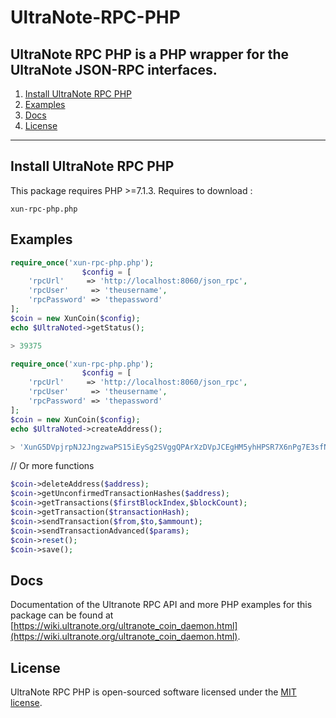 # UltraNote-RPC-PHP
UltraNote RPC PHP is a PHP wrapper for the UltraNote JSON-RPC interfaces.
---

1) [Install UltraNote RPC PHP](#install-UltraNote-rpc-php)
1) [Examples](#examples)
1) [Docs](#docs)
1) [License](#license)

---

## Install UltraNote RPC PHP

This package requires PHP >=7.1.3. Requires to download :

```
xun-rpc-php.php
```

## Examples

```php
require_once('xun-rpc-php.php');
                $config = [
    'rpcUrl'     => 'http://localhost:8060/json_rpc',
    'rpcUser'     => 'theusername',
    'rpcPassword' => 'thepassword'
];
$coin = new XunCoin($config);
echo $UltraNoted->getStatus();

> 39375
``` 

```php
require_once('xun-rpc-php.php');
                $config = [
    'rpcUrl'     => 'http://localhost:8060/json_rpc',
    'rpcUser'     => 'theusername',
    'rpcPassword' => 'thepassword'
];
$coin = new XunCoin($config);
echo $UltraNoted->createAddress();

> 'XunG5DVpjrpNJ2JngzwaPS15iEySg2SVggQPArXzDVpJCEgHM5yhHPSR7X6nPg7E3sfN5CzibcUqXqmqMFj4DV3xgL5TsPEsCw'
``` 

// Or more functions
```php
$coin->deleteAddress($address);
$coin->getUnconfirmedTransactionHashes($address);
$coin->getTransactions($firstBlockIndex,$blockCount);
$coin->getTransaction($transactionHash);
$coin->sendTransaction($from,$to,$ammount);
$coin->sendTransactionAdvanced($params);
$coin->reset();
$coin->save();
``` 

## Docs

Documentation of the Ultranote RPC API and more PHP examples for this package can be found at [https://wiki.ultranote.org/ultranote_coin_daemon.html](https://wiki.ultranote.org/ultranote_coin_daemon.html).

## License

UltraNote RPC PHP is open-sourced software licensed under the [MIT license](http://opensource.org/licenses/MIT).
